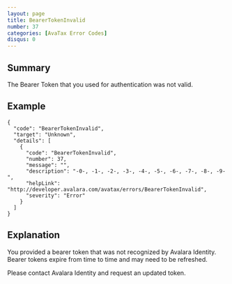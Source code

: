 ```yaml
---
layout: page
title: BearerTokenInvalid
number: 37
categories: [AvaTax Error Codes]
disqus: 0
---
```


## Summary

The Bearer Token that you used for authentication was not valid.

## Example

    {
      "code": "BearerTokenInvalid",
      "target": "Unknown",
      "details": [
        {
          "code": "BearerTokenInvalid",
          "number": 37,
          "message": "",
          "description": "-0-, -1-, -2-, -3-, -4-, -5-, -6-, -7-, -8-, -9-",
          "helpLink": "http://developer.avalara.com/avatax/errors/BearerTokenInvalid",
          "severity": "Error"
        }
      ]
    }

## Explanation

You provided a bearer token that was not recognized by Avalara Identity.  Bearer tokens expire from time to time and may need to be refreshed.  

Please contact Avalara Identity and request an updated token.
